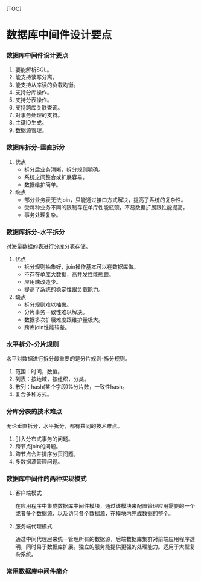[TOC]

# 数据库中间件设计要点

### 数据库中间件设计要点

1. 要能解析SQL。
2. 能支持读写分离。
3. 能支持从库读的负载均衡。
4. 支持分库操作。
5. 支持分表操作。
6. 支持跨库关联查询。
7. 对事务处理的支持。
8. 主键ID生成。
9. 数据源管理。

### 数据库拆分-垂直拆分

1. 优点
   * 拆分后业务清晰，拆分规则明确。
   * 系统之间整合或扩展容易。
   * 数据维护简单。
2. 缺点
   * 部分业务表无法join，只能通过接口方式解决，提高了系统的复杂性。
   * 受每种业务不同的限制存在单库性能瓶颈，不易数据扩展跟性能提高。
   * 事务处理复杂。

### 数据库拆分-水平拆分

对海量数据的表进行分库分表存储。

1. 优点
   * 拆分规则抽象好，join操作基本可以在数据库做。
   * 不存在单库大数据，高并发性能瓶颈。
   * 应用端改造少。
   * 提高了系统的稳定性跟负载能力。
2. 缺点
   * 拆分规则难以抽象。
   * 分片事务一致性难以解决。
   * 数据多次扩展难度跟维护量极大。
   * 跨库join性能较差。

### 水平拆分-分片规则

水平对数据进行拆分最重要的是分片规则-拆分规则。

1. 范围：时间，数值。
2. 列表：按地域，按组织，分类。
3. 散列：hash(某个字段)%分片数，一致性hash。
4. 复合多种方式。

### 分库分表的技术难点

无论垂直拆分，水平拆分，都有共同的技术难点。

1. 引入分布式事务的问题。
2. 跨节点join的问题。
3. 跨节点合并排序分页问题。
4. 多数据源管理问题。

### 数据库中间件的两种实现模式

1. 客户端模式

   在应用程序中集成数据库中间件模块，通过该模块来配置管理应用需要的一个或者多个数据源，以及访问各个数据源，在模块内完成数据的整个。

2. 服务端代理模式

   通过中间代理层来统一管理所有的数据源，后端数据库集群对前端应用程序透明，同时易于数据库扩展。独立的服务能提供更强的处理能力。适用于大型复杂系统。

### 常用数据库中间件简介

 